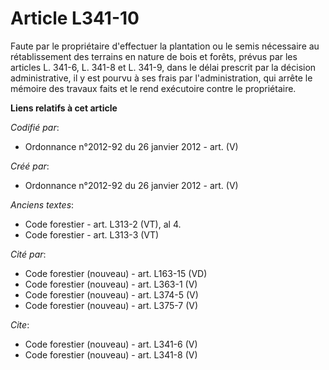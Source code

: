 # Article L341-10

Faute par le propriétaire d'effectuer la plantation ou le semis nécessaire au rétablissement des terrains en nature de bois
et forêts, prévus par les articles L. 341-6, 
L. 341-8 et L. 341-9, dans le délai prescrit par la décision administrative, il y est pourvu à ses frais par
l'administration, qui arrête le mémoire des travaux faits et le rend exécutoire contre le propriétaire.

**Liens relatifs à cet article**

_Codifié par_:

  - Ordonnance n°2012-92 du 26 janvier 2012 - art. (V)

_Créé par_:

  - Ordonnance n°2012-92 du 26 janvier 2012 - art. (V)

_Anciens textes_:

  - Code forestier - art. L313-2 (VT), al 4.
  - Code forestier - art. L313-3 (VT)

_Cité par_:

  - Code forestier (nouveau) - art. L163-15 (VD)
  - Code forestier (nouveau) - art. L363-1 (V)
  - Code forestier (nouveau) - art. L374-5 (V)
  - Code forestier (nouveau) - art. L375-7 (V)

_Cite_:

  - Code forestier (nouveau) - art. L341-6 (V)
  - Code forestier (nouveau) - art. L341-8 (V)
